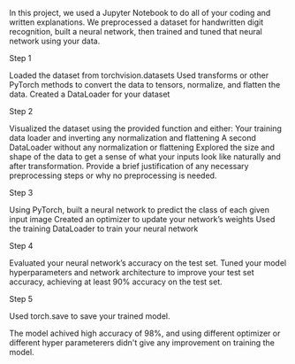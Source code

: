 In this project, we used a Jupyter Notebook to do all of your coding and written explanations. We preprocessed a dataset for handwritten digit recognition, built a neural network, then trained and tuned that neural network using your data.

Step 1

Loaded the dataset from torchvision.datasets
Used transforms or other PyTorch methods to convert the data to tensors, normalize, and flatten the data.
Created a DataLoader for your dataset

Step 2

Visualized the dataset using the provided function and either:
Your training data loader and inverting any normalization and flattening
A second DataLoader without any normalization or flattening
Explored the size and shape of the data to get a sense of what your inputs look like naturally and after transformation. Provide a brief justification of any necessary preprocessing steps or why no preprocessing is needed.

Step 3

Using PyTorch, built a neural network to predict the class of each given input image
Created an optimizer to update your network’s weights
Used the training DataLoader to train your neural network

Step 4

Evaluated your neural network’s accuracy on the test set.
Tuned your model hyperparameters and network architecture to improve your test set accuracy, achieving at least 90% accuracy on the test set.

Step 5

Used torch.save to save your trained model.


The model achived high accuracy of 98%, and using different optimizer or different hyper parameterers didn't give any improvement on training the model.
